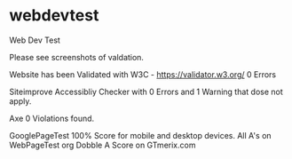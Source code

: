 # webdevtest
Web Dev Test

Please see screenshots of valdation.

Website has been Validated with W3C - https://validator.w3.org/
0 Errors

Siteimprove Accessibliy Checker with 0 Errors 
and 1 Warning that dose not apply.

Axe 0 Violations found.

GooglePageTest 100% Score for mobile and desktop devices.
All A's on WebPageTest org 
Dobble A Score on GTmerix.com



